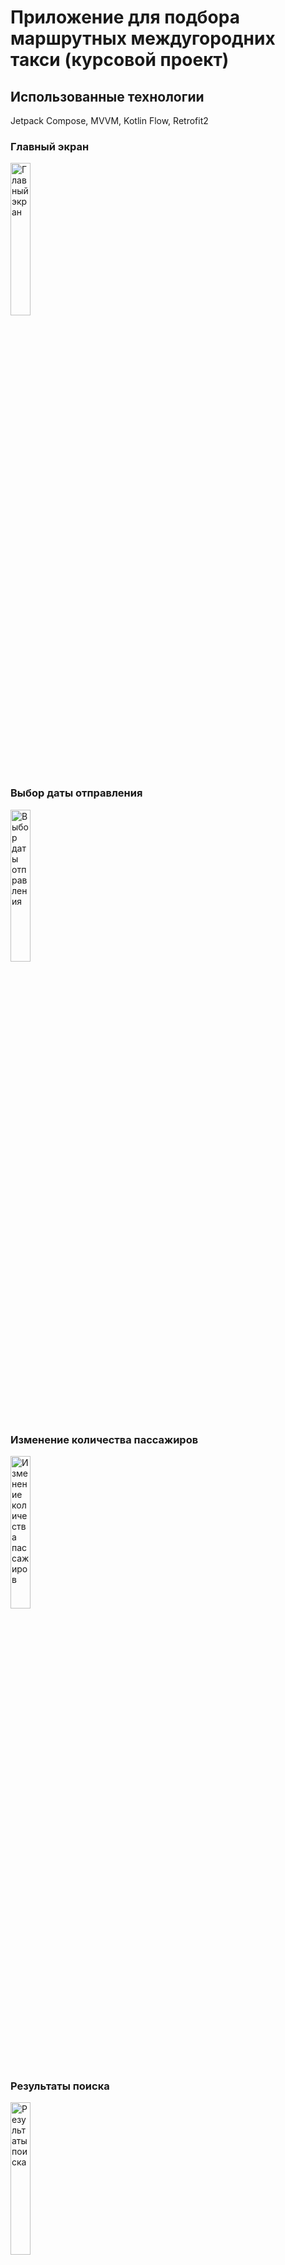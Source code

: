 # Приложение для подбора маршрутных междугородних такси (курсовой проект)

## Использованные технологии
Jetpack Compose, MVVM, Kotlin Flow, Retrofit2 

### Главный экран
<img src="https://imgur.com/aK8Upv6.png" alt="Главный экран" width="25%" height="25%">

### Выбор даты отправления
<img src="https://imgur.com/AxB0UM2.png" alt="Выбор даты отправления" width="25%" height="25%">

### Изменение количества пассажиров
<img src="https://imgur.com/eK43TLj.png" alt="Изменение количества пассажиров" width="25%" height="25%">

### Результаты поиска
<img src="https://imgur.com/TrSQzN6.png" alt="Результаты поиска" width="25%" height="25%">

### Выбор места посадки/высадки
<img src="https://imgur.com/T8OGPdd.png" alt="Выбор места посадки/высадки" width="25%" height="25%">

### Оформление заказа
<img src="https://imgur.com/undefined.png" alt="Оформление заказа" width="25%" height="25%">

### Архив и будущие поездки
<img src="https://imgur.com/nShfSy6.png" alt="Архив и будущие поездки" width="25%" height="25%">

## Светлая тема

### Настройки профиля
<img src="https://imgur.com/KitVbX8.png" alt="Настройки профиля" width="25%" height="25%">

### Вход
<img src="https://imgur.com/nJOxdRn.png" alt="Вход" width="25%" height="25%">

